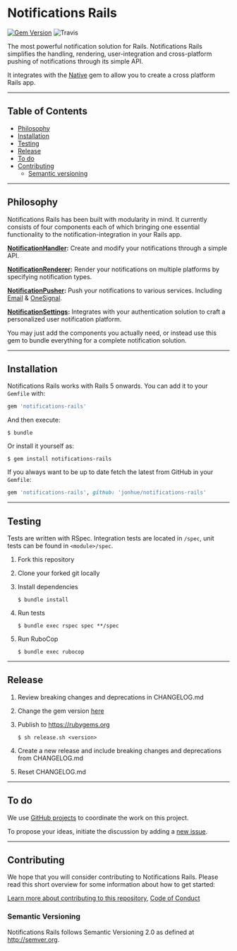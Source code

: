 # Notifications Rails

[![Gem Version](https://badge.fury.io/rb/notifications-rails.svg)](https://badge.fury.io/rb/notifications-rails) ![Travis](https://travis-ci.org/jonhue/notifications-rails.svg?branch=master)

The most powerful notification solution for Rails. Notifications Rails simplifies the handling, rendering, user-integration and cross-platform pushing of notifications through its simple API.

It integrates with the [Native](https://github.com/NativeGap/nativegap-rails) gem to allow you to create a cross platform Rails app.

---

## Table of Contents

* [Philosophy](#philosophy)
* [Installation](#installation)
* [Testing](#testing)
* [Release](#release)
* [To do](#to-do)
* [Contributing](#contributing)
  * [Semantic versioning](#semantic-versioning)

---

## Philosophy

Notifications Rails has been built with modularity in mind. It currently consists of four components each of which bringing one essential functionality to the notification-integration in your Rails app.

**[NotificationHandler](notification-handler):** Create and modify your notifications through a simple API.

**[NotificationRenderer](notification-renderer):** Render your notifications on multiple platforms by specifying notification types.

**[NotificationPusher](notification-pusher):** Push your notifications to various services. Including [Email](notification-pusher/notification-pusher-actionmailer) & [OneSignal](notification-pusher/notification-pusher-onesignal).

**[NotificationSettings](notification-settings):** Integrates with your authentication solution to craft a personalized user notification platform.

You may just add the components you actually need, or instead use this gem to bundle everything for a complete notification solution.

---

## Installation

Notifications Rails works with Rails 5 onwards. You can add it to your `Gemfile` with:

```ruby
gem 'notifications-rails'
```

And then execute:

    $ bundle

Or install it yourself as:

    $ gem install notifications-rails

If you always want to be up to date fetch the latest from GitHub in your `Gemfile`:

```ruby
gem 'notifications-rails', github: 'jonhue/notifications-rails'
```

---

## Testing

Tests are written with RSpec. Integration tests are located in `/spec`, unit tests can be found in `<module>/spec`.

1. Fork this repository
2. Clone your forked git locally
3. Install dependencies

    `$ bundle install`

4. Run tests

    `$ bundle exec rspec spec **/spec`

5. Run RuboCop

    `$ bundle exec rubocop`

---

## Release

1. Review breaking changes and deprecations in CHANGELOG.md
2. Change the gem version [here](VERSION)
3. Publish to https://rubygems.org

    `$ sh release.sh <version>`

4. Create a new release and include breaking changes and deprecations from CHANGELOG.md
5. Reset CHANGELOG.md

---

## To do

We use [GitHub projects](https://github.com/jonhue/notifications-rails/projects/9) to coordinate the work on this project.

To propose your ideas, initiate the discussion by adding a [new issue](https://github.com/jonhue/notifications-rails/issues/new).

---

## Contributing

We hope that you will consider contributing to Notifications Rails. Please read this short overview for some information about how to get started:

[Learn more about contributing to this repository](CONTRIBUTING.md), [Code of Conduct](CODE_OF_CONDUCT.md)

### Semantic Versioning

Notifications Rails follows Semantic Versioning 2.0 as defined at http://semver.org.
